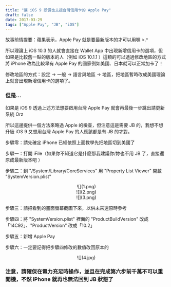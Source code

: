 ```yaml
---
title: "讓 iOS 9 設備也支援台灣信用卡的 Apple Pay"
draft: false
date: 2017-03-29
tags: ["Apple Pay", "JB", "iOS"]
---
```



故事前情提要：蘋果表示，Apple Pay 就是要最新版本的才可以用喔 >.^

所以理論上 iOS 10.3 的人就會直接在 Wallet App 中出現新增信用卡的選項，但如果是比較舊一點的版本的人（例如 iOS 10.1.1 ）這類的可以透過修改地區的方式將 iPhone 改為比較早有 Apple Pay 的國家例如美國、日本就可以正常加卡了！

<!--more-->


修改地區的方式：設定 -> 一般 -> 語言與地區 -> 地區，把地區暫時改成美國理論上就會出現新增信用卡的選項了。

### 但是...

如果是 iOS 9 透過上述方法想要啟用台灣 Apple Pay 就會再最後一步跳出請更新系統 Orz

所以這邊提供一個方法來略過 Apple 的檢查，但注意這是需要 JB 的，我想不想升級 iOS 9 又想用台灣 Apple Pay 的人應該都是有 JB 的才對。

步驟零：請先確定 iPhone 已經依照上面教學先把地區切到美國了

步驟一：打開 iFile（如果你不知道它是什麼那我建議你/妳也不用 JB 了，直接還原成最新版本吧 ）

步驟二：到 "/System/Library/CoreServices" 用 "Property List Viewer" 開啟 "SystemVersion.plist" 

<center>
![](1.png)
</center>

<center>
![](2.png)
</center>

<center>
![](3.png)
</center>

步驟三：請把看到的畫面螢幕截圖下來，以供未來還原時參考

步驟四：將 "SystemVersion.plist" 裡面的 "ProductBuildVersion" 改成「14C92」、"ProductVersion" 改成「10.2」

步驟五：新增 Apple Pay

步驟六：一定要記得把步驟四修改的數值改回原本的

<center>
![](4.jpg)
</center>

### 注意，請確保在電力充足時操作，並且在完成第六步前千萬不可以重開機，不然 iPhone 就再也無法回到 JB 狀態了


